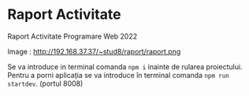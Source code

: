 # Raport Activitate
Raport Activitate Programare Web 2022

Image : http://192.168.37.37/~stud8/raport/raport.png

Se va introduce in terminal comanda ```npm i``` inainte de rularea proiectului.
Pentru a porni aplicația se va introduce în terminal comanda ```npm run startdev```. (portul 8008)
